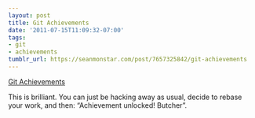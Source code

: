 ```yaml
---
layout: post
title: Git Achievements
date: '2011-07-15T11:09:32-07:00'
tags:
- git
- achievements
tumblr_url: https://seanmonstar.com/post/7657325842/git-achievements
---
```

[Git Achievements](https://github.com/icefox/git-achievements)  

This is brilliant. You can just be hacking away as usual, decide to rebase your work, and then: “Achievement unlocked! Butcher”.

